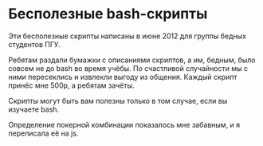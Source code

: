 Бесполезные bash-скрипты
========================

Эти бесполезные скрипты написаны в июне 2012 для группы бедных студентов ПГУ.

Ребятам раздали бумажки с описаниями скриптов, а им, бедным, было совсем не до bash во время учёбы. По счастливой случайности мы с ними пересеклись и извлекли выгоду из общения. Каждый скрипт принёс мне 500р, а ребятам зачёты.

Скрипты могут быть вам полезны только в том случае, если вы изучаете bash.

Определение покерной комбинации показалось мне забавным, и я переписала её на js.

